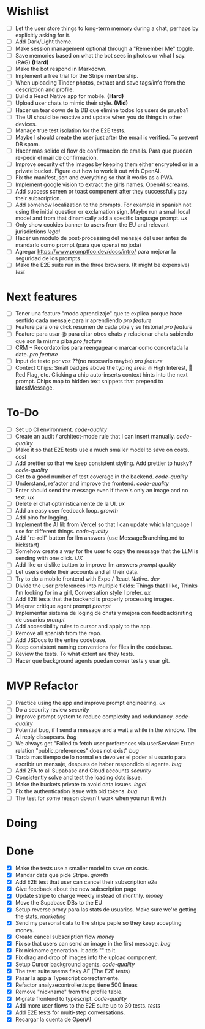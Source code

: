 # Wishlist

- [ ] Let the user store things to long-term memory during a chat, perhaps by explicitly asking for it.
- [ ] Add Dark/Light theme.
- [ ] Make session management optional through a "Remember Me" toggle.
- [ ] Save memories based on what the bot sees in photos or what I say. (RAG) **(Hard)**
- [ ] Make the bot respond in Markdown.
- [ ] Implement a free trial for the Stripe membership.
- [ ] When uploading Tinder photos, extract and save tags/info from the description and profile.
- [ ] Build a React Native app for mobile. **(Hard)**
- [ ] Upload user chats to mimic their style. **(Mid)**
- [ ] Hacer un tear down de la DB que elimine todos los users de prueba?
- [ ] The UI should be reactive and update when you do things in other devices.
- [ ] Manage true test isolation for the E2E tests.
- [ ] Maybe I should create the user just after the email is verified. To prevent DB spam.
- [ ] Hacer mas solido el flow de confirmacion de emails. Para que puedan re-pedir el mail de confirmacion.
- [ ] Improve security of the images by keeping them either encrypted or in a private bucket. Figure out how to work it out with OpenAI.
- [ ] Fix the manifest.json and everything so that it works as a PWA
- [ ] Implement google vision to extract the girls names. OpenAI screams.
- [ ] Add success screen or toast component after they successfully pay their subscription.
- [ ] Add somehow localization to the prompts. For example in spanish not using the initial question or exclamation sign. Maybe run a small local model and from that dinamically add a specific language prompt. _ux_
- [ ] Only show cookies banner to users from the EU and relevant jurisdictions _legal_
- [ ] Hacer un modulo de post-processing del mensaje del user antes de mandarlo como prompt (para que openai no joda)
- [ ] Agregar https://www.promptfoo.dev/docs/intro/ para mejorar la seguridad de los prompts.
- [ ] Make the E2E suite run in the three browsers. (It might be expensive) _test_

# Next features

- [ ] Tener una feature "modo aprendizaje" que te explica porque hace sentido cada mensaje para ir aprendiendo _pro feature_
- [ ] Feature para one click resumen de cada piba y su historial _pro feature_
- [ ] Feature para usar @ para citar otros chats y relacionar chats sabiendo que son la misma piba _pro feature_
- [ ] CRM + Recordatorios para reengagear o marcar como concretada la date. _pro feature_
- [ ] Input de texto por voz ??(no necesario maybe) _pro feature_
- [ ] Context Chips: Small badges above the typing area: 🔥 High Interest, 🚩 Red Flag, etc. Clicking a chip auto-inserts context hints into the next prompt. Chips map to hidden text snippets that prepend to latestMessage.

# To-Do

- [ ] Set up CI environment. _code-quality_
- [ ] Create an audit / architect-mode rule that I can insert manually. _code-quality_
- [ ] Make it so that E2E tests use a much smaller model to save on costs. _cost_
- [ ] Add prettier so that we keep consistent styling. Add prettier to husky? _code-quality_
- [ ] Get to a good number of test coverage in the backend. _code-quality_
- [ ] Understand, refactor and improve the frontend. _code-quality_
- [ ] Enter should send the message even if there's only an image and no text. _ux_
- [ ] Delete el chat optimisticamente de la UI. _ux_
- [ ] Add an easy user feedback loop. _growth_
- [ ] Add pino for logging.
- [ ] Implement the AI lib from Vercel so that I can update which language I use for different things. _code-quality_
- [ ] Add "re-roll" button for llm answers (use MessageBranching.md to kickstart)
- [ ] Somehow create a way for the user to copy the message that the LLM is sending with one click. _UX_
- [ ] Add like or dislike button to improve llm answers _prompt quality_
- [ ] Let users delete their accounts and all their data.
- [ ] Try to do a mobile frontend with Expo / React Native. _dev_
- [ ] Divide the user preferences into multiple fields: Things that I like, Thinks I'm looking for in a girl, Conversation style I prefer. _ux_
- [ ] Add E2E tests that the backend is properly processing images.
- [ ] Mejorar critique agent prompt _prompt_
- [ ] Implementar sistema de loging de chats y mejora con feedback/rating de usuarios _prompt_
- [ ] Add accessibility rules to cursor and apply to the app.
- [ ] Remove all spanish from the repo.
- [ ] Add JSDocs to the entire codebase.
- [ ] Keep consistent naming conventions for files in the codebase.
- [ ] Review the tests. To what extent are they tests.
- [ ] Hacer que background agents puedan correr tests y usar git.

# MVP Refactor

- [ ] Practice using the app and improve prompt engineering. _ux_
- [ ] Do a security review _security_
- [ ] Improve prompt system to reduce complexity and redundancy. _code-quality_
- [ ] Potential bug, if I send a message and a wait a while in the window. The AI reply dissapears. _bug_
- [ ] We always get "Failed to fetch user preferences via userService: Error: relation "public.preferences" does not exist" _bug_
- [ ] Tarda mas tiempo de lo normal en devolver el poder al usuario para escribir un mensaje, despues de haber respondido el agente. _bug_
- [ ] Add 2FA to all Supabase and Cloud accounts _security_
- [ ] Consistently solve and test the loading dots issue.
- [ ] Make the buckets private to avoid data issues. _legal_
- [ ] Fix the authentication issue with old tokens. _bug_
- [ ] The test for some reason doesn't work when you run it with

# Doing

# Done

- [x] Make the tests use a smaller model to save on costs.
- [x] Mandar data que pide Stripe. _growth_
- [x] Add E2E test that user can cancel their subscription _e2e_
- [x] Give feedback about the new subscription page
- [x] Update stripe to charge weekly instead of monthly. _money_
- [x] Move the Supabase DBs to the EU
- [x] Setup reverse proxy para las stats de usuarios. Make sure we're getting the stats. _marketing_
- [x] Send my personal data to the stripe peple so they keep accepting money.
- [x] Create cancel subscription flow _money_
- [x] Fix so that users can send an image in the first message. _bug_
- [x] Fix nickname generation. It adds "" to it.
- [x] Fix drag and drop of images into the upload component.
- [x] Setup Cursor background agents. _code-quality_
- [x] The test suite seems flaky AF (The E2E tests)
- [x] Pasar la app a Typescript correctamente.
- [x] Refactor analyzecontroller.ts pq tiene 500 lineas
- [x] Remove "nickname" from the profile table.
- [x] Migrate frontend to typescript. _code-quality_
- [x] Add more user flows to the E2E suite up to 30 tests. _tests_
- [x] Add E2E tests for multi-step conversations.
- [x] Recargar la cuenta de OpenAI
